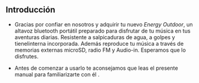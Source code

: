 ## Introducción

*	Gracias por confiar en nosotros y adquirir tu nuevo *Energy Outdoor*, un altavoz bluetooth portátil preparado para disfrutar de tu música en tus aventuras diarias. Resistente a salpicaduras de agua, a golpes y tienelinterna incorporada. Además reproduce tu música a través de memorias externas microSD, radio FM y Audio-in. Esperamos que lo disfrutes.

*	Antes de comenzar a usarlo te aconsejamos que leas el presente manual para familiarizarte con él .
